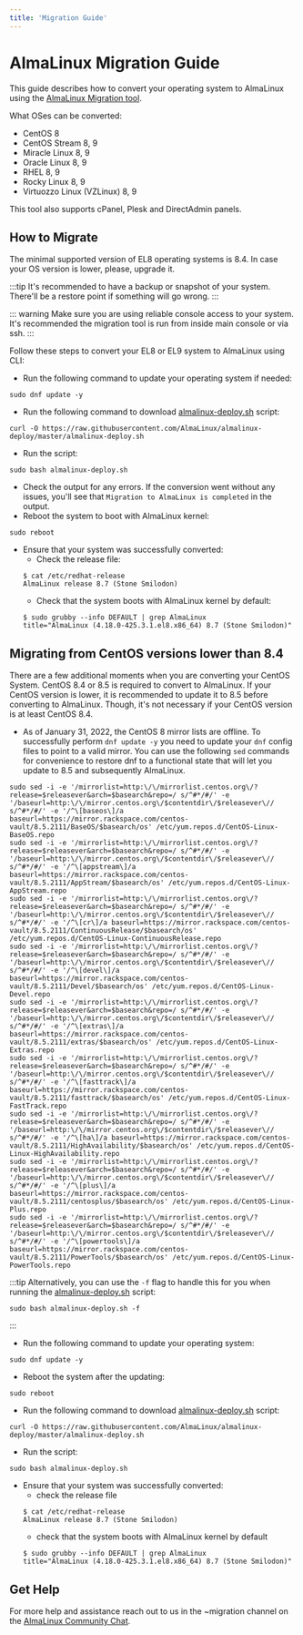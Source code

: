 ```yaml
---
title: 'Migration Guide'
---
```


# AlmaLinux Migration Guide

This guide describes how to convert your operating system to AlmaLinux using the [AlmaLinux Migration tool](https://github.com/AlmaLinux/almalinux-deploy).

What OSes can be converted:
* CentOS 8
* CentOS Stream 8, 9
* Miracle Linux 8, 9
* Oracle Linux 8, 9
* RHEL 8, 9
* Rocky Linux 8, 9
* Virtuozzo Linux (VZLinux) 8, 9

This tool also supports cPanel, Plesk and DirectAdmin panels.

## How to Migrate

The minimal supported version of EL8 operating systems is 8.4. In case your OS version is lower, please, upgrade it.

:::tip
It's recommended to have a backup or snapshot of your system. There'll be a restore point if something will go wrong.
:::

::: warning
Make sure you are using reliable console access to your system. It's recommended the migration tool is run from inside main console or via ssh.
:::

Follow these steps to convert your EL8 or EL9 system to AlmaLinux using CLI:

* Run the following command to update your operating system if needed:
```
sudo dnf update -y
```

* Run the following command to download [almalinux-deploy.sh](https://github.com/AlmaLinux/almalinux-deploy/blob/master/almalinux-deploy.sh) script:
```
curl -O https://raw.githubusercontent.com/AlmaLinux/almalinux-deploy/master/almalinux-deploy.sh
```
* Run the script:
```
sudo bash almalinux-deploy.sh
```
* Check the output for any errors. If the conversion went without any issues, you'll see that `Migration to AlmaLinux is completed` in the output.
* Reboot the system to boot with AlmaLinux kernel:
```
sudo reboot
```
* Ensure that your system was successfully converted:
    * Check the release file:
    ```
   $ cat /etc/redhat-release
   AlmaLinux release 8.7 (Stone Smilodon)
   ```
    * Check that the system boots with AlmaLinux kernel by default:
    ```
   $ sudo grubby --info DEFAULT | grep AlmaLinux
   title="AlmaLinux (4.18.0-425.3.1.el8.x86_64) 8.7 (Stone Smilodon)"
   ```

## Migrating from CentOS versions lower than 8.4

There are a few additional moments when you are converting your CentOS System.
CentOS 8.4 or 8.5 is required to convert to AlmaLinux. If your CentOS version is lower, it is recommended to update it to 8.5 before converting to AlmaLinux. Though, it's not necessary if your CentOS version is at least CentOS 8.4.

* As of January 31, 2022, the CentOS 8 mirror lists are offline. To successfully perform `dnf update -y` you need to update your `dnf` config files to point to a valid mirror. You can use the following `sed` commands for convenience to restore dnf to a functional state that will let you update to 8.5 and subsequently AlmaLinux.
```
sudo sed -i -e '/mirrorlist=http:\/\/mirrorlist.centos.org\/?release=$releasever&arch=$basearch&repo=/ s/^#*/#/' -e '/baseurl=http:\/\/mirror.centos.org\/$contentdir\/$releasever\// s/^#*/#/' -e '/^\[baseos\]/a baseurl=https://mirror.rackspace.com/centos-vault/8.5.2111/BaseOS/$basearch/os' /etc/yum.repos.d/CentOS-Linux-BaseOS.repo
sudo sed -i -e '/mirrorlist=http:\/\/mirrorlist.centos.org\/?release=$releasever&arch=$basearch&repo=/ s/^#*/#/' -e '/baseurl=http:\/\/mirror.centos.org\/$contentdir\/$releasever\// s/^#*/#/' -e '/^\[appstream\]/a baseurl=https://mirror.rackspace.com/centos-vault/8.5.2111/AppStream/$basearch/os' /etc/yum.repos.d/CentOS-Linux-AppStream.repo
sudo sed -i -e '/mirrorlist=http:\/\/mirrorlist.centos.org\/?release=$releasever&arch=$basearch&repo=/ s/^#*/#/' -e '/baseurl=http:\/\/mirror.centos.org\/$contentdir\/$releasever\// s/^#*/#/' -e '/^\[cr\]/a baseurl=https://mirror.rackspace.com/centos-vault/8.5.2111/ContinuousRelease/$basearch/os' /etc/yum.repos.d/CentOS-Linux-ContinuousRelease.repo
sudo sed -i -e '/mirrorlist=http:\/\/mirrorlist.centos.org\/?release=$releasever&arch=$basearch&repo=/ s/^#*/#/' -e '/baseurl=http:\/\/mirror.centos.org\/$contentdir\/$releasever\// s/^#*/#/' -e '/^\[devel\]/a baseurl=https://mirror.rackspace.com/centos-vault/8.5.2111/Devel/$basearch/os' /etc/yum.repos.d/CentOS-Linux-Devel.repo
sudo sed -i -e '/mirrorlist=http:\/\/mirrorlist.centos.org\/?release=$releasever&arch=$basearch&repo=/ s/^#*/#/' -e '/baseurl=http:\/\/mirror.centos.org\/$contentdir\/$releasever\// s/^#*/#/' -e '/^\[extras\]/a baseurl=https://mirror.rackspace.com/centos-vault/8.5.2111/extras/$basearch/os' /etc/yum.repos.d/CentOS-Linux-Extras.repo
sudo sed -i -e '/mirrorlist=http:\/\/mirrorlist.centos.org\/?release=$releasever&arch=$basearch&repo=/ s/^#*/#/' -e '/baseurl=http:\/\/mirror.centos.org\/$contentdir\/$releasever\// s/^#*/#/' -e '/^\[fasttrack\]/a baseurl=https://mirror.rackspace.com/centos-vault/8.5.2111/fasttrack/$basearch/os' /etc/yum.repos.d/CentOS-Linux-FastTrack.repo
sudo sed -i -e '/mirrorlist=http:\/\/mirrorlist.centos.org\/?release=$releasever&arch=$basearch&repo=/ s/^#*/#/' -e '/baseurl=http:\/\/mirror.centos.org\/$contentdir\/$releasever\// s/^#*/#/' -e '/^\[ha\]/a baseurl=https://mirror.rackspace.com/centos-vault/8.5.2111/HighAvailability/$basearch/os' /etc/yum.repos.d/CentOS-Linux-HighAvailability.repo
sudo sed -i -e '/mirrorlist=http:\/\/mirrorlist.centos.org\/?release=$releasever&arch=$basearch&repo=/ s/^#*/#/' -e '/baseurl=http:\/\/mirror.centos.org\/$contentdir\/$releasever\// s/^#*/#/' -e '/^\[plus\]/a baseurl=https://mirror.rackspace.com/centos-vault/8.5.2111/centosplus/$basearch/os' /etc/yum.repos.d/CentOS-Linux-Plus.repo
sudo sed -i -e '/mirrorlist=http:\/\/mirrorlist.centos.org\/?release=$releasever&arch=$basearch&repo=/ s/^#*/#/' -e '/baseurl=http:\/\/mirror.centos.org\/$contentdir\/$releasever\// s/^#*/#/' -e '/^\[powertools\]/a baseurl=https://mirror.rackspace.com/centos-vault/8.5.2111/PowerTools/$basearch/os' /etc/yum.repos.d/CentOS-Linux-PowerTools.repo
```
:::tip
Alternatively, you can use the `-f` flag to handle this for you when running the [almalinux-deploy.sh](https://github.com/AlmaLinux/almalinux-deploy/blob/master/almalinux-deploy.sh) script:
```
sudo bash almalinux-deploy.sh -f
```
:::

* Run the following command to update your operating system:
```
sudo dnf update -y
```

* Reboot the system after the updating:
```
sudo reboot
```

* Run the following command to download [almalinux-deploy.sh](https://github.com/AlmaLinux/almalinux-deploy/blob/master/almalinux-deploy.sh) script:
```
curl -O https://raw.githubusercontent.com/AlmaLinux/almalinux-deploy/master/almalinux-deploy.sh
```

* Run the script:
```
sudo bash almalinux-deploy.sh
```

* Ensure that your system was successfully converted:
    * check the release file
    ```
   $ cat /etc/redhat-release
   AlmaLinux release 8.7 (Stone Smilodon)
   ```
    * check that the system boots with AlmaLinux kernel by default
    ```
   $ sudo grubby --info DEFAULT | grep AlmaLinux
   title="AlmaLinux (4.18.0-425.3.1.el8.x86_64) 8.7 (Stone Smilodon)"
   ```

## Get Help

For more help and assistance reach out to us in the ~migration channel on the [AlmaLinux Community Chat](https://chat.almalinux.org/almalinux/channels/migration).
